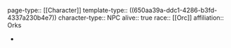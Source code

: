 page-type:: [[Character]]
template-type:: ((650aa39a-ddc1-4286-b3fd-4337a230b4e7))
character-type:: NPC
alive:: true
race:: [[Orc]] 
affiliation:: Orks

-